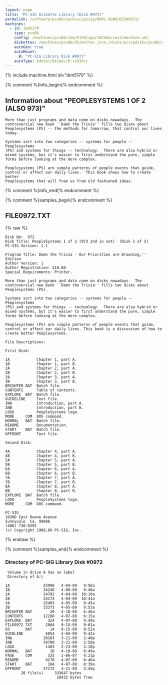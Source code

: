 ```yaml
---
layout: page
title: "PC-SIG Diskette Library (Disk #972)"
permalink: /software/pcx86/sw/misc/pcsig/0001-0999/DISK0972/
machines:
  - id: ibm5170
    type: pcx86
    config: /machines/pcx86/ibm/5170/cga/1024kb/rev3/machine.xml
    diskettes: /machines/pcx86/diskettes.json,/disks/pcsigdisks/pcx86/diskettes.json
    autoGen: true
    autoMount:
      B: "PC-SIG Library Disk #0972"
    autoType: $date\r$time\rB:\rDIR\r
---
```


{% include machine.html id="ibm5170" %}

{% comment %}info_begin{% endcomment %}

## Information about "PEOPLESYSTEMS 1 OF 2 (ALSO 973)"

    More than just programs and data come on disks nowadays.  The
    controversial new book ``Damn the Trivia'' fills two disks about
    Peoplesystems (PS) -- the methods for tomorrow, that control our lives
    today.
    
    Systems sort into two categories -- systems for people -- Peoplesystems
    (PS) and systems for things -- technology.  There are also hybrid or
    mixed systems, but it's easier to first understand the pure, simple
    forms before looking at the more complex.
    
    Peoplesystems (PS) are simple patterns of people events that guide,
    control or affect our daily lives.  This book shows how to create better
    Peoplesystems that will free us from old fashioned ideas.
{% comment %}info_end{% endcomment %}

{% comment %}samples_begin{% endcomment %}

## FILE0972.TXT

{% raw %}
```
Disk No:  972
Disk Title: PeopleSystems 1 of 2 (973 2nd in set)  (Disk 1 of 2)
PC-SIG Version: 1.1

Program Title: Damn the Trivia - Our Priorities are Drowning,'' Edition
Author Version: 1
Author Registration: $10.00
Special Requirements: Printer.

More than just programs and data come on disks nowadays.  The
controversial new book ``Damn the Trivia'' fills two disks about
Peoplesystems (PS).

Systems sort into two categories -- systems for people -- Peoplesystems
(PS) and systems for things -- technology.  There are also hybrid or
mixed systems, but it's easier to first understand the pure, simple
forms before looking at the more complex.

Peoplesystems (PS) are simple patterns of people events that guide,
control or affect our daily lives. This book is a discussion of how to
create better Peoplesystems.

File Descriptions:

First Disk:

1A            Chapter 1, part A.
1B            Chapter 1, part B.
2A            Chapter 2, part A.
2B            Chapter 2, part B.
3A            Chapter 3, part A.
3B            Chapter 3, part B.
BRIGHTER BAT  Batch file.
CONTENTS      Table of contents.
EXPLORE  BAT  Batch file.
GUIDELINE     Text file.
INA           Introduction, part A.
INB           Introduction, part B.
LOGO          PeopleSystems logo.
MORE     COM  DOS command.
NORMAL   BAT  Batch file.
README        Documentation.
START    BAT  Batch file.
UPFRONT       Text file.

Second Disk:

4A            Chapter 4, part A.
4B            Chapter 4, part B.
5A            Chapter 5, part A.
5B            Chapter 5, part B.
6A            Chapter 6, part A.
6B            Chapter 6, part B.
7A            Chapter 7, part A.
7B            Chapter 7, part B.
8A            Chapter 8, part A.
8B            Chapter 8, part B.
EXPLORE  BAT  Batch file.
LOGO          PeopleSystems logo.
MORE     COM  DOS command.

PC-SIG
1030D East Duane Avenue
Sunnyvale  Ca. 94086
(408) 730-9291
(c) Copyright 1988,89 PC-SIG, Inc.

```
{% endraw %}

{% comment %}samples_end{% endcomment %}

### Directory of PC-SIG Library Disk #0972

     Volume in drive A has no label
     Directory of A:\

    1A               43998   4-04-89   9:56a
    1B               34248   4-08-89   9:48a
    2A               24702   4-04-89  10:10a
    2B               24174   4-04-89  10:41a
    3A               25483   4-05-89   8:45a
    3B               33373   4-05-89   9:53a
    BRIGHTER BAT        20   4-10-89   6:46a
    CONTENTS         12288   4-07-89   6:15a
    EXPLORE  BAT       324   4-07-89   9:49a
    FILE0972 TXT      2004   9-15-89   9:01a
    GO       BAT        14   9-15-89   8:52a
    GUIDLINE          6854   4-04-89   9:42a
    INA              28183   3-21-89   2:40p
    INB              34700   3-21-89   2:50p
    LOGO              1403   2-23-89   2:18p
    NORMAL   BAT        20   4-10-89   6:49a
    PAGE     COM       325   1-06-87   4:21p
    README            4178   4-07-89   6:46a
    START    BAT       184   4-07-89   8:39a
    UPFRONT          57172   3-21-89   3:45p
           20 file(s)     333647 bytes
                           18432 bytes free
